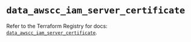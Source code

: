 # `data_awscc_iam_server_certificate`

Refer to the Terraform Registry for docs: [`data_awscc_iam_server_certificate`](https://registry.terraform.io/providers/hashicorp/awscc/0.70.0/docs/data-sources/iam_server_certificate).
